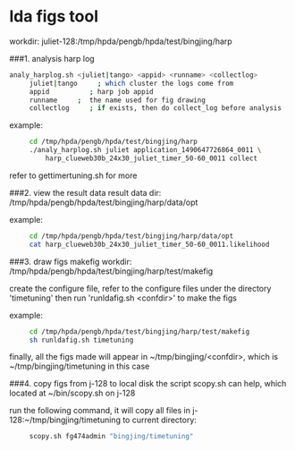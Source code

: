 lda figs tool
===============

workdir:  juliet-128:/tmp/hpda/pengb/hpda/test/bingjing/harp

###1. analysis harp log

```sh
analy_harplog.sh <juliet|tango> <appid> <runname> <collectlog>
     juliet|tango     ; which cluster the logs come from
     appid          ; harp job appid
     runname     ;  the name used for fig drawing
     collectlog     ; if exists, then do collect_log before analysis
```

example:

```sh
     cd /tmp/hpda/pengb/hpda/test/bingjing/harp
     ./analy_harplog.sh juliet application_1490647726864_0011 \
         harp_clueweb30b_24x30_juliet_timer_50-60_0011 collect
```

refer to gettimertuning.sh for more

###2. view the result data
result data dir: /tmp/hpda/pengb/hpda/test/bingjing/harp/data/opt

example:

```sh
     cd /tmp/hpda/pengb/hpda/test/bingjing/harp/data/opt
     cat harp_clueweb30b_24x30_juliet_timer_50-60_0011.likelihood
```

###3. draw figs
makefig workdir: /tmp/hpda/pengb/hpda/test/bingjing/harp/test/makefig

create the configure file, refer to the configure files under the directory 'timetuning'
then run 'runldafig.sh \<confdir\>' to make the figs

example:

```sh
     cd /tmp/hpda/pengb/hpda/test/bingjing/harp/test/makefig
     sh runldafig.sh timetuning
```

finally, all the figs made will appear in ~/tmp/bingjing/\<confdir\>, which is ~/tmp/bingjing/timetuning in this case

###4. copy figs from j-128 to local disk
the script scopy.sh can help, which located at ~/bin/scopy.sh on j-128

run the following command, it will copy all files in j-128:~/tmp/bingjing/timetuning to current directory:

```sh
     scopy.sh fg474admin "bingjing/timetuning"
```
